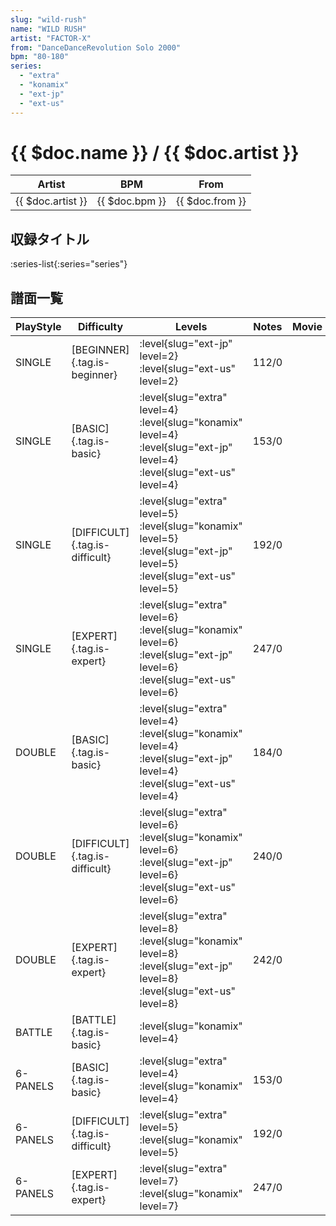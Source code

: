 ```yaml
---
slug: "wild-rush"
name: "WILD RUSH"
artist: "FACTOR-X"
from: "DanceDanceRevolution Solo 2000"
bpm: "80-180"
series:
  - "extra"
  - "konamix"
  - "ext-jp"
  - "ext-us"
---
```


# {{ $doc.name }} / {{ $doc.artist }}

|Artist|BPM|From|
|------|---|----|
|{{ $doc.artist }}|{{ $doc.bpm }}|{{ $doc.from }}|

## 収録タイトル

:series-list{:series="series"}

## 譜面一覧

|PlayStyle|Difficulty|Levels|Notes|Movie|
|---------|----------|------|-----|-----|
|SINGLE|[BEGINNER]{.tag.is-beginner}|<div class="field is-grouped is-grouped-multiline"> :level{slug="ext-jp" level=2} :level{slug="ext-us" level=2}</div>|112/0||
|SINGLE|[BASIC]{.tag.is-basic}|<div class="field is-grouped is-grouped-multiline"> :level{slug="extra" level=4} :level{slug="konamix" level=4} :level{slug="ext-jp" level=4} :level{slug="ext-us" level=4}</div>|153/0||
|SINGLE|[DIFFICULT]{.tag.is-difficult}|<div class="field is-grouped is-grouped-multiline"> :level{slug="extra" level=5} :level{slug="konamix" level=5} :level{slug="ext-jp" level=5} :level{slug="ext-us" level=5}</div>|192/0||
|SINGLE|[EXPERT]{.tag.is-expert}|<div class="field is-grouped is-grouped-multiline"> :level{slug="extra" level=6} :level{slug="konamix" level=6} :level{slug="ext-jp" level=6} :level{slug="ext-us" level=6}</div>|247/0||
|DOUBLE|[BASIC]{.tag.is-basic}|<div class="field is-grouped is-grouped-multiline"> :level{slug="extra" level=4} :level{slug="konamix" level=4} :level{slug="ext-jp" level=4} :level{slug="ext-us" level=4}</div>|184/0||
|DOUBLE|[DIFFICULT]{.tag.is-difficult}|<div class="field is-grouped is-grouped-multiline"> :level{slug="extra" level=6} :level{slug="konamix" level=6} :level{slug="ext-jp" level=6} :level{slug="ext-us" level=6}</div>|240/0||
|DOUBLE|[EXPERT]{.tag.is-expert}|<div class="field is-grouped is-grouped-multiline"> :level{slug="extra" level=8} :level{slug="konamix" level=8} :level{slug="ext-jp" level=8} :level{slug="ext-us" level=8}</div>|242/0||
|BATTLE|[BATTLE]{.tag.is-basic}|<div class="field is-grouped is-grouped-multiline"> :level{slug="konamix" level=4}</div>|||
|6-PANELS|[BASIC]{.tag.is-basic}|<div class="field is-grouped is-grouped-multiline"> :level{slug="extra" level=4} :level{slug="konamix" level=4}</div>|153/0||
|6-PANELS|[DIFFICULT]{.tag.is-difficult}|<div class="field is-grouped is-grouped-multiline"> :level{slug="extra" level=5} :level{slug="konamix" level=5}</div>|192/0||
|6-PANELS|[EXPERT]{.tag.is-expert}|<div class="field is-grouped is-grouped-multiline"> :level{slug="extra" level=7} :level{slug="konamix" level=7}</div>|247/0||
